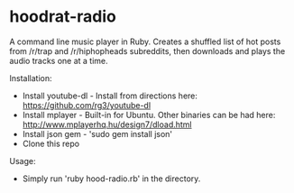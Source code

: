hoodrat-radio
=============

A command line music player in Ruby. Creates a shuffled list of hot posts from /r/trap and /r/hiphopheads subreddits, then downloads and plays the audio tracks one at a time.


Installation:

- Install youtube-dl - Install from directions here: https://github.com/rg3/youtube-dl
- Install mplayer - Built-in for Ubuntu. Other binaries can be had here: http://www.mplayerhq.hu/design7/dload.html
- Install json gem - 'sudo gem install json'
- Clone this repo

Usage:

- Simply run 'ruby hood-radio.rb' in the directory.
